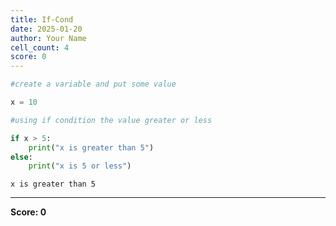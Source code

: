 ```yaml
---
title: If-Cond
date: 2025-01-20
author: Your Name
cell_count: 4
score: 0
---
```


```python
#create a variable and put some value
```


```python
x = 10
```


```python
#using if condition the value greater or less
```


```python
if x > 5:
    print("x is greater than 5")
else:
    print("x is 5 or less")
```

    x is greater than 5



---
**Score: 0**
